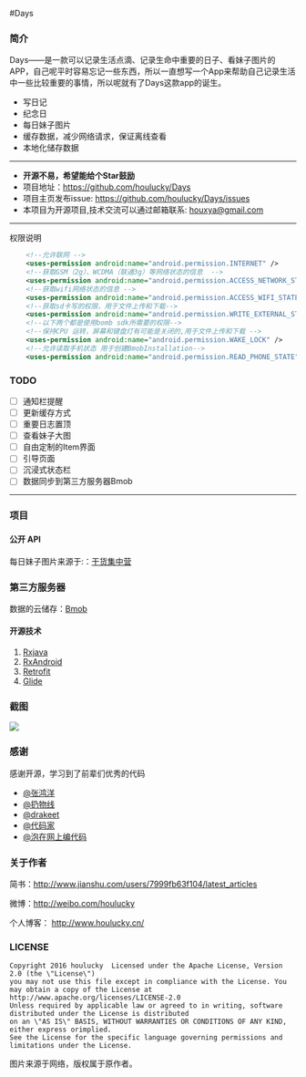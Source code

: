 #Days
### 简介
Days——是一款可以记录生活点滴、记录生命中重要的日子、看妹子图片的APP，自己呢平时容易忘记一些东西，所以一直想写一个App来帮助自己记录生活中一些比较重要的事情，所以呢就有了Days这款app的诞生。
- 写日记
- 纪念日 
- 每日妹子图片
- 缓存数据，减少网络请求，保证离线查看
- 本地化储存数据
----

- **开源不易，希望能给个Star鼓励**
- 项目地址：https://github.com/houlucky/Days
- 项目主页发布issue: https://github.com/houlucky/Days/issues
- 本项目为开源项目,技术交流可以通过邮箱联系: houxya@gmail.com

----

权限说明

```xml
    <!--允许联网 -->
    <uses-permission android:name="android.permission.INTERNET" />
    <!--获取GSM（2g）、WCDMA（联通3g）等网络状态的信息  -->
    <uses-permission android:name="android.permission.ACCESS_NETWORK_STATE" />
    <!--获取wifi网络状态的信息 -->
    <uses-permission android:name="android.permission.ACCESS_WIFI_STATE" />
    <!--获取sd卡写的权限，用于文件上传和下载-->
    <uses-permission android:name="android.permission.WRITE_EXTERNAL_STORAGE" />
    <!--以下两个都是使用bomb sdk所需要的权限-->
    <!--保持CPU 运转，屏幕和键盘灯有可能是关闭的,用于文件上传和下载 -->
    <uses-permission android:name="android.permission.WAKE_LOCK" />
    <!--允许读取手机状态 用于创建BmobInstallation-->
    <uses-permission android:name="android.permission.READ_PHONE_STATE" />
```
### TODO
- [ ] 通知栏提醒
- [ ] 更新缓存方式
- [ ] 重要日志置顶
- [ ] 查看妹子大图
- [ ] 自由定制的Item界面
- [ ] 引导页面
- [ ] 沉浸式状态栏
- [ ] 数据同步到第三方服务器Bmob

----

### 项目
#### 公开 API

每日妹子图片来源于:：[干货集中营][0]
### 第三方服务器

数据的云储存：[Bmob][1]

#### 开源技术
1. [Rxjava][2]
2. [RxAndroid][3]
3. [Retrofit][4]
4. [Glide][5]

### 截图

![][image-0]
### 感谢
感谢开源，学习到了前辈们优秀的代码
- [@张鸿洋][7]
- [@扔物线][8]
- [@drakeet][9]
- [@代码家][10]
- [@泡在网上编代码][14]

### 关于作者

简书：http://www.jianshu.com/users/7999fb63f104/latest_articles

微博：http://weibo.com/houlucky

个人博客： http://www.houlucky.cn/

### LICENSE

```
Copyright 2016 houlucky  Licensed under the Apache License, Version 2.0 (the \"License\")
you may not use this file except in compliance with the License. You may obtain a copy of the License at 
http://www.apache.org/licenses/LICENSE-2.0
Unless required by applicable law or agreed to in writing, software distributed under the License is distributed 
on an \"AS IS\" BASIS, WITHOUT WARRANTIES OR CONDITIONS OF ANY KIND, either express orimplied. 
See the License for the specific language governing permissions and limitations under the License.
```

图片来源于网络，版权属于原作者。



[0]: http://gank.io/
[1]:  http://www.bmob.cn/
[2]: https://github.com/ReactiveX/RxJava
[3]: https://github.com/ReactiveX/RxAndroid
[4]: https://github.com/square/retrofit
[5]: https://github.com/bumptech/glide
[6]: https://github.com/yangfuhai/ASimpleCache
[7]: https://github.com/hongyangAndroid
[8]: https://github.com/rengwuxian
[9]: https://github.com/drakeet
[10]: https://github.com/daimajia
[13]: https://github.com/Jude95
[14]: http://weibo.com/u/2711441293?topnav=1&wvr=6&topsug=1&is_all=1


[image-0]:  images/app.png
[image-1]:  images/1.png
[image-2]:  images/2.png
[image-3]:  images/3.png
